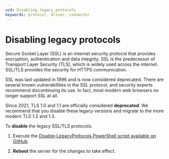 ```yaml
---
uid: Disabling_legacy_protocols
keywords: protocol, driver, connector
---
```


# Disabling legacy protocols

Secure Socket Layer (SSL) is an internet security protocol that provides encryption, authentication and data integrity. SSL is the predecessor of Transport Layer Security (TLS), which is widely used across the internet. SSL/TLS provides the security for HTTPS communication.

SSL was last updated in 1996 and is now considered deprecated. There are several known vulnerabilities in the SSL protocol, and security experts recommend discontinuing its use. In fact, most modern web browsers no longer support SSL at all.

Since 2021, TLS 1.0 and 1.1 are officially considered **deprecated**. We recommend that you disable these legacy versions and migrate to the more modern TLS 1.2 and 1.3.

To **disable** the legacy SSL/TLS protocols:

1. Execute the [Disable-LegacyProtocols PowerShell script available on GitHub](https://github.com/SkylineCommunications/windows-hardening/blob/main/Disable-LegacyProtocols.ps1).

1. **Reboot** the server for the changes to take effect.
